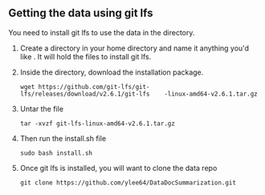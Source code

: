 ## Getting the data using git lfs 
You need to install git lfs to use the data in the directory. 

1. Create a directory in your home directory and name it anything you'd like    . It will hold the files to install git lfs. 
 
2. Inside the directory, download the installation package. 
    ```
    wget https://github.com/git-lfs/git-lfs/releases/download/v2.6.1/git-lfs    -linux-amd64-v2.6.1.tar.gz
    ```  
3. Untar the file 
    ```
    tar -xvzf git-lfs-linux-amd64-v2.6.1.tar.gz
    ```
4. Then run the install.sh file
    ```
    sudo bash install.sh
    ``` 
5. Once git lfs is installed, you will want to clone the data repo
    ```
    git clone https://github.com/ylee64/DataDocSummarization.git
    ```
